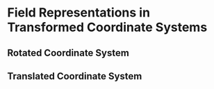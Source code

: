 # Field Representations in Transformed Coordinate Systems

## Rotated Coordinate System

## Translated Coordinate System
